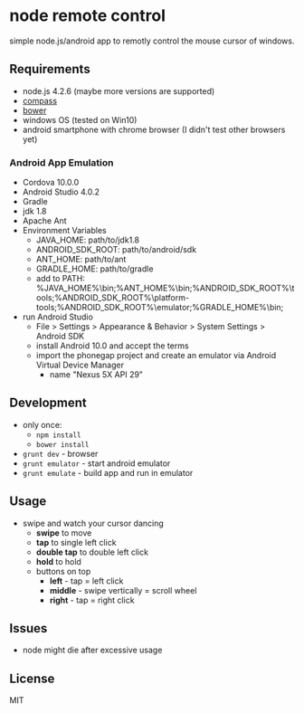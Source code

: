 # node remote control

simple node.js/android app to remotly control the mouse cursor of windows.

## Requirements

- node.js 4.2.6 (maybe more versions are supported)
- [compass](http://compass-style.org/)
- [bower](https://bower.io/)
- windows OS (tested on Win10)
- android smartphone with chrome browser (I didn't test other browsers yet)

### Android App Emulation

- Cordova 10.0.0
- Android Studio 4.0.2
- Gradle
- jdk 1.8
- Apache Ant
- Environment Variables
    + JAVA_HOME: path/to/jdk1.8
    + ANDROID_SDK_ROOT: path/to/android/sdk
    + ANT_HOME: path/to/ant
    + GRADLE_HOME: path/to/gradle
    + add to PATH: %JAVA_HOME%\bin;%ANT_HOME%\bin;%ANDROID_SDK_ROOT%\tools;%ANDROID_SDK_ROOT%\platform-tools;%ANDROID_SDK_ROOT%\emulator;%GRADLE_HOME%\bin;
- run Android Studio
    + File > Settings > Appearance & Behavior > System Settings > Android SDK
    + install Android 10.0 and accept the terms
    + import the phonegap project and create an emulator via Android Virtual Device Manager
        * name "Nexus 5X API 29"

## Development

- only once:
    + `npm install`
    + `bower install`
- `grunt dev` - browser
- `grunt emulator` - start android emulator
- `grunt emulate` - build app and run in emulator

## Usage

- swipe and watch your cursor dancing
    - **swipe** to move
    - **tap** to single left click
    - **double tap** to double left click
    - **hold** to hold
    - buttons on top
        + **left** - tap = left click
        + **middle** - swipe vertically = scroll wheel
        + **right** - tap = right click

## Issues

- node might die after excessive usage

## License

MIT
